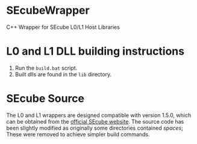 # SEcubeWrapper
C++ Wrapper for SEcube L0/L1 Host Libraries

# L0 and L1 DLL building instructions
1. Run the `build.bat` script.
2. Built dlls are found in the `lib` directory.

# SEcube Source
The L0 and L1 wrappers are designed compatible with version 1.5.0, which can be
obtained from the [official SEcube website](https://www.secube.eu/resources/open-sources-sdk/). The source code has been slightly modified as originally
some directories contained *spaces*; These were removed to achieve simpler
build commands.
